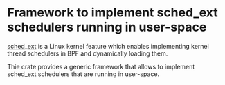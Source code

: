 # Framework to implement sched_ext schedulers running in user-space

[sched_ext](https://github.com/sched-ext/scx) is a Linux kernel feature
which enables implementing kernel thread schedulers in BPF and dynamically
loading them.

Thie crate provides a generic framework that allows to implement sched_ext
schedulers that are running in user-space.
